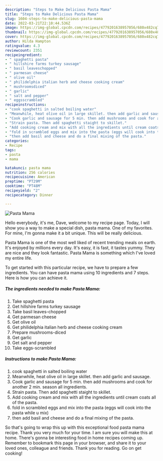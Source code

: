 ```yaml
---
description: "Steps to Make Delicious Pasta Mama"
title: "Steps to Make Delicious Pasta Mama"
slug: 1604-steps-to-make-delicious-pasta-mama
date: 2022-03-21T22:10:44.536Z
image: https://img-global.cpcdn.com/recipes/4779201638957056/680x482cq70/pasta-mama-recipe-main-photo.jpg
thumbnail: https://img-global.cpcdn.com/recipes/4779201638957056/680x482cq70/pasta-mama-recipe-main-photo.jpg
cover: https://img-global.cpcdn.com/recipes/4779201638957056/680x482cq70/pasta-mama-recipe-main-photo.jpg
author: Hilda Hampton
ratingvalue: 4.3
reviewcount: 2351
recipeingredient:
- " spaghetti pasta"
- " hillshire farms turkey sausage"
- " basil leaveschopped"
- " parmesan cheese"
- " olive oil"
- " philidelphia italian herb and cheese cooking cream"
- " mushroomsdiced"
- " garlic"
- " salt and pepper"
- " eggsscrambled"
recipeinstructions:
- "cook spaghetti in salted boiling water"
- "Meanwhile, heat olive oil in large skillet. then add garlic and sausage."
- "Cook garlic and sausage for 5 min. then add mushrooms and cook for another 2 min. season all ingredients."
- "Strain pasta. Then add spaghetti staight to skillet."
- "Add cooking cream and mix with all the ingredients until cream coats all of the pasta."
- "fold in scrambled eggs and mix into the pasta (eggs will cook into the pasta while u mix)"
- "then add basil and cheese and do a final mixing of the pasta."
categories:
- Recipe
tags:
- pasta
- mama

katakunci: pasta mama 
nutrition: 256 calories
recipecuisine: American
preptime: "PT29M"
cooktime: "PT48M"
recipeyield: "2"
recipecategory: Dinner

---
```



![Pasta Mama](https://img-global.cpcdn.com/recipes/4779201638957056/680x482cq70/pasta-mama-recipe-main-photo.jpg)

Hello everybody, it's me, Dave, welcome to my recipe page. Today, I will show you a way to make a special dish, pasta mama. One of my favorites. For mine, I'm gonna make it a bit unique. This will be really delicious.



Pasta Mama is one of the most well liked of recent trending meals on earth. It's enjoyed by millions every day. It's easy, it is fast, it tastes yummy. They are nice and they look fantastic. Pasta Mama is something which I've loved my entire life.


To get started with this particular recipe, we have to prepare a few ingredients. You can have pasta mama using 10 ingredients and 7 steps. Here is how you can achieve it.

<!--inarticleads1-->

##### The ingredients needed to make Pasta Mama:

1. Take  spaghetti pasta
1. Get  hillshire farms turkey sausage
1. Take  basil leaves-chopped
1. Get  parmesan cheese
1. Get  olive oil
1. Get  philidelphia italian herb and cheese cooking cream
1. Prepare  mushrooms-diced
1. Get  garlic
1. Get  salt and pepper
1. Take  eggs-scrambled




<!--inarticleads2-->

##### Instructions to make Pasta Mama:

1. cook spaghetti in salted boiling water
1. Meanwhile, heat olive oil in large skillet. then add garlic and sausage.
1. Cook garlic and sausage for 5 min. then add mushrooms and cook for another 2 min. season all ingredients.
1. Strain pasta. Then add spaghetti staight to skillet.
1. Add cooking cream and mix with all the ingredients until cream coats all of the pasta.
1. fold in scrambled eggs and mix into the pasta (eggs will cook into the pasta while u mix)
1. then add basil and cheese and do a final mixing of the pasta.




So that's going to wrap this up with this exceptional food pasta mama recipe. Thank you very much for your time. I am sure you will make this at home. There's gonna be interesting food in home recipes coming up. Remember to bookmark this page in your browser, and share it to your loved ones, colleague and friends. Thank you for reading. Go on get cooking!
